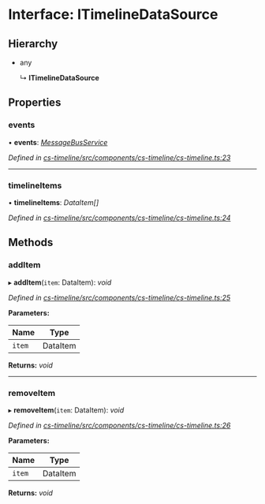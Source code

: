 # Interface: ITimelineDataSource

## Hierarchy

* any

  ↳ **ITimelineDataSource**

## Properties

###  events

• **events**: *[MessageBusService](../classes/_cs_core_src_utils_message_bus_message_bus_service_.messagebusservice.md)*

*Defined in [cs-timeline/src/components/cs-timeline/cs-timeline.ts:23](https://github.com/RichardHovenkamp/csnext/blob/eefa977/packages/cs-timeline/src/components/cs-timeline/cs-timeline.ts#L23)*

___

###  timelineItems

• **timelineItems**: *DataItem[]*

*Defined in [cs-timeline/src/components/cs-timeline/cs-timeline.ts:24](https://github.com/RichardHovenkamp/csnext/blob/eefa977/packages/cs-timeline/src/components/cs-timeline/cs-timeline.ts#L24)*

## Methods

###  addItem

▸ **addItem**(`item`: DataItem): *void*

*Defined in [cs-timeline/src/components/cs-timeline/cs-timeline.ts:25](https://github.com/RichardHovenkamp/csnext/blob/eefa977/packages/cs-timeline/src/components/cs-timeline/cs-timeline.ts#L25)*

**Parameters:**

Name | Type |
------ | ------ |
`item` | DataItem |

**Returns:** *void*

___

###  removeItem

▸ **removeItem**(`item`: DataItem): *void*

*Defined in [cs-timeline/src/components/cs-timeline/cs-timeline.ts:26](https://github.com/RichardHovenkamp/csnext/blob/eefa977/packages/cs-timeline/src/components/cs-timeline/cs-timeline.ts#L26)*

**Parameters:**

Name | Type |
------ | ------ |
`item` | DataItem |

**Returns:** *void*
